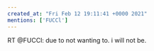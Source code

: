 ```yaml
---
created_at: "Fri Feb 12 19:11:41 +0000 2021"
mentions: ['FUCCl']
---
```


RT @FUCCl: due to not wanting to. i will not be.